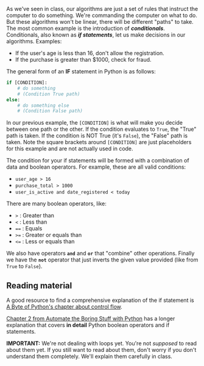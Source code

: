 As we've seen in class, our algorithms are just a set of rules that instruct the computer to do something. We're commanding the computer on what to do. But these algorithms won't be linear, there will be different "paths" to take. The most common example is the introduction of **_conditionals_**. Conditionals, also known as **_if statements_**, let us make decisions in our algorithms. Examples:

* If the user's age is less than 16, don't allow the registration.
* If the purchase is greater than $1000, check for fraud.

The general form of an **IF** statement in Python is as follows:

```python
if [CONDITION]:
    # do something
    # (Condition True path)
else:
    # do something else
    # (Condition False path)
```

In our previous example, the `[CONDITION]` is what will make you decide between one path or the other. If the condition evaluates to `True`, the "True" path is taken. If the condition is NOT True (it's `False`), the "False" path is taken. Note the square brackets around `[CONDITION]` are just placeholders for this example and are not actually used in code.

The condition for your if statements will be formed with a combination of data and boolean operators. For example, these are all valid conditions:

* `user_age > 16`
* `purchase_total > 1000`
* `user_is_active and date_registered < today`

There are many boolean operators, like:

* `>` : Greater than
* `<` : Less than
* `==` : Equals
* `>=` : Greater or equals than
* `<=` : Less or equals than

We also have operators **`and`** and **`or`** that "combine" other operations. Finally we have the **`not`** operator that just inverts the given value provided (like from `True` to `False`).

## Reading material

A good resource to find a comprehensive explanation of the if statement is [A Byte of Python's chapter about control flow](https://python.swaroopch.com/control_flow.html#the-if-statement).

[Chapter 2 from Automate the Boring Stuff with Python](https://automatetheboringstuff.com/chapter2/) has a longer explanation that covers **in detail** Python boolean operators and if statements.

**IMPORTANT:** We're not dealing with loops yet. You're not _supposed_ to read about them yet. If you still want to read about them, don't worry if you don't understand them completely. We'll explain them carefully in class.

